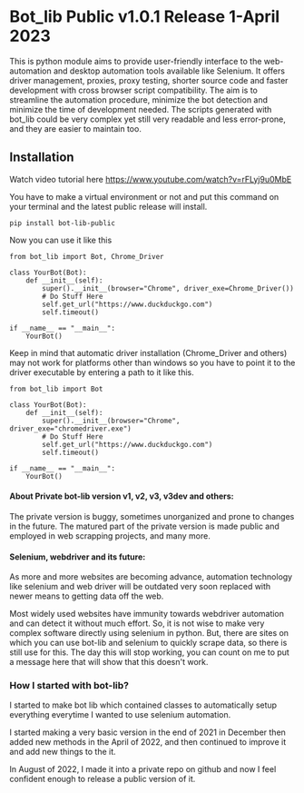 # Bot_lib Public v1.0.1 Release 1-April 2023

This is python module aims to provide user-friendly interface to the web-automation and desktop automation tools available like Selenium. It offers driver management, proxies, proxy testing, shorter source code and faster development with cross browser script compatibility. The aim is to streamline the automation procedure, minimize the bot detection and minimize the time of development needed. The scripts generated with bot_lib could be very complex yet still very readable and less error-prone, and they are easier to maintain too.

## Installation 

Watch video tutorial here https://www.youtube.com/watch?v=rFLyj9u0MbE

You have to make a virtual environment or not and put this command on your terminal and the latest public release will install.

```
pip install bot-lib-public
```

Now you can use it like this

```
from bot_lib import Bot, Chrome_Driver

class YourBot(Bot):
    def __init__(self):
        super().__init__(browser="Chrome", driver_exe=Chrome_Driver())
        # Do Stuff Here
        self.get_url("https://www.duckduckgo.com")
        self.timeout()

if __name__ == "__main__":
    YourBot()
```

Keep in mind that automatic driver installation (Chrome_Driver and others) may not work for platforms other than windows so you have to point it to the driver executable by entering a path to it like this.

```
from bot_lib import Bot

class YourBot(Bot):
    def __init__(self):
        super().__init__(browser="Chrome", driver_exe="chromedriver.exe")
        # Do Stuff Here
        self.get_url("https://www.duckduckgo.com")
        self.timeout()

if __name__ == "__main__":
    YourBot()
```

#### About Private bot-lib version v1, v2, v3, v3dev and others:

The private version is buggy, sometimes unorganized and prone to changes in the future. The matured part of the private version is made public and employed in web scrapping projects, and many more.

#### Selenium, webdriver and its future:

As more and more websites are becoming advance, automation technology like selenium and web driver will be outdated very soon replaced with newer means to getting data off the web. 

Most widely used websites have immunity towards webdriver automation and can detect it without much effort. So, it is not wise to make very complex software directly using selenium in python. But, there are sites on which you can use bot-lib and selenium to quickly scrape data, so there is still use for this. The day this will stop working, you can count on me to put a message here that will show that this doesn't work.

### How I started with bot-lib?

I started to make bot lib which contained classes to automatically setup everything everytime I wanted to use selenium automation. 

I started making a very basic version in the end of 2021 in December then added new methods in the April of 2022, and then continued to improve it and add new things to the it. 

In August of 2022, I made it into a private repo on github and now I feel confident enough to release a public version of it.
